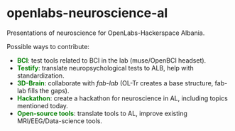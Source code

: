 # openlabs-neuroscience-al

Presentations of neuroscience for OpenLabs-Hackerspace Albania.

Possible ways to contribute:

- <span style="color:green; font-weight:bold;">BCI</span>: test tools related to BCI in the lab (muse/OpenBCI headset).
- <span style="color:green; font-weight:bold;">Testify</span>: translate neuropsychological tests to ALB, help with standardization.
- <span style="color:green; font-weight:bold;">3D-Brain</span>: collaborate with _fab-lab_ (OL-Tr creates a base structure, fab-lab fills the gaps).
- <span style="color:green; font-weight:bold;">Hackathon</span>: create a hackathon for neuroscience in AL, including topics mentioned today.
- <span style="color:green; font-weight:bold;">Open-source tools</span>: translate tools to AL, improve existing MRI/EEG/Data-science tools.